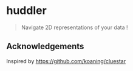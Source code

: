 # huddler

> Navigate 2D representations of your data !

## Acknowledgements

Inspired by <https://github.com/koaning/cluestar>
